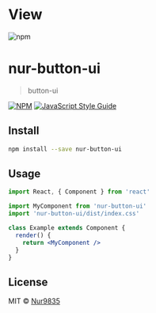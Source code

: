 # View
![npm](https://user-images.githubusercontent.com/90011276/231905836-0a898f49-bd02-450c-beb9-a1675cda74c2.gif)


# nur-button-ui

> button-ui

[![NPM](https://img.shields.io/npm/v/nur-button-ui.svg)](https://www.npmjs.com/package/nur-button-ui) [![JavaScript Style Guide](https://img.shields.io/badge/code_style-standard-brightgreen.svg)](https://standardjs.com)

## Install

```bash
npm install --save nur-button-ui
```

## Usage

```jsx
import React, { Component } from 'react'

import MyComponent from 'nur-button-ui'
import 'nur-button-ui/dist/index.css'

class Example extends Component {
  render() {
    return <MyComponent />
  }
}
```

## License

MIT © [Nur9835](https://github.com/Nur9835)
